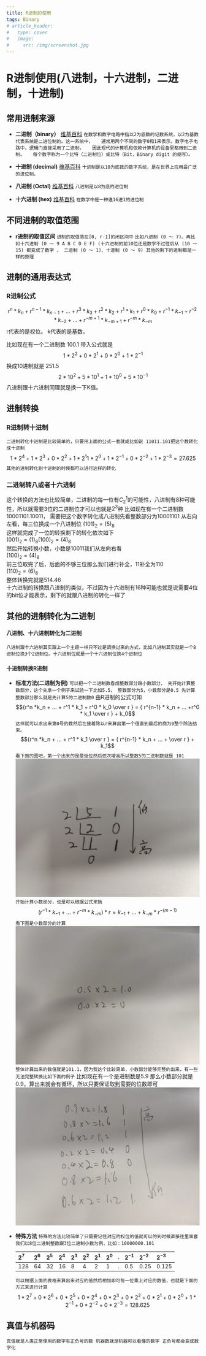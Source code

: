 ```yaml
---
title: R进制的使用
tags: Binary
# article_header:
#   type: cover
#   image:
#     src: /img/screenshot.jpg
---
```

# R进制使用(八进制，十六进制，二进制，十进制)
## **常用进制来源**
  - __二进制（binary）__  [维基百科](https://zh.wikipedia.org/wiki/%E4%BA%8C%E8%BF%9B%E5%88%B6)
``
  在数学和数字电路中指以2为底数的记数系统，以2为基数代表系统是二进位制的。这一系统中，  
  通常用两个不同的数字0和1来表示。数字电子电路中，逻辑门直接采用了二进制，  
  因此现代的计算机和依赖计算机的设备里都用到二进制。  
  每个数字称为一个比特（二进制位）或比特（Bit，Binary digit 的缩写）。
``
- __十进制 (decimal)__  [维基百科](https://zh.wikipedia.org/wiki/%E5%8D%81%E8%BF%9B%E5%88%B6)
``
  十进制是以10为底数的数字系统，是在世界上应用最广泛的进位制。
``

- __八进制 (Octal)__  [维基百科](https://zh.wikipedia.org/wiki/%E5%85%AB%E8%BF%9B%E5%88%B6)
``
   八进制是以8为底的进位制
``

- __十六进制 (hex)__  [维基百科](https://zh.wikipedia.org/wiki/%E5%8D%81%E5%85%AD%E8%BF%9B%E5%88%B6)
``
   在数学中是一种逢16进1的进位制
``
## **不同进制的取值范围**
- **r进制的取值区间**
``
进制的取值落在[0, r-1]的闭区间中
`` 
``比如八进制 (0 ～ 7)、再比如十六进制 (0 ～ 9 A B C D E F) (十六进制的前10位还是数字不过往后从 (10 ～ 15) 都变成了数字 、 二进制 (0 ～ 1)、十进制 (0 ～ 9) 其他的剩下的进制都是一样的原理
``
## **进制的通用表达式**
### **R进制公式**  
$$r^n *k_n + r^{n-1} *k_{n-1} + ... + r^3 * k_3 + r^2 * k_2 + r^1 * k_1 + r^0 * k_0 + r^{-1} * k_{-1} + r^{-2} * k_{-2} + ... + r^{-m + 1} * k_{-m + 1} + r^{-m} * k_{-m}$$
r代表的是权位。
k代表的是基数。  

比如现在有一个二进制数 100.1 带入公式就是 
$$1 * 2^2 + 0 * 2^1 + 0 * 2^0 + 1 * 2^{-1}$$
换成10进制就是 251.5  
$$2 * 10^2 + 5 * 10^1 + 1 * 10^0 + 5* 10^{-1}$$
八进制跟十六进制同理就是换一下K值。

## **进制转换**
### **R进制转十进制**
  ``
  二进制转化十进制是比较简单的，只要用上面的公式一套就成比如说 11011.101把这个数转化成十进制
  ``
  $$1 * 2^4  + 1 * 2^3 + 0 * 2^2 + 1 * 2^1 1 * 2^0 + 1 * 2^{-1} + 0 * 2^{-2} + 1 * 2^{-3} = 27.625$$
  ``其他的进制转化到十进制的时候都可以进行这样的转化``
### **二进制转八或者十六进制**
  这个转换的方法也比较简单，二进制的每一位有$C_2^1$的可能性，八进制有8种可能性，所以就需要3位的二进制位才可以也就是$2^3$种
  比如现在有一个二进制数 10001101.10011， 需要把这个数字转化成八进制先看整数部分为10001101 从右向左看，每三位换成一个八进制位
  $(101)_2 = (5)_8$  
  这样就完成了一位的转换剩下的转化依次如下  
  $(001)_2 = (1)_8 (100)_2 = (4)_8$  
  然后开始转换小数，小数是10011我们从左向右看  
  $(100)_2 = (4)_8$  
  前三位取完了后，后面的不够三位那么我们进行补全，11补全为110  
  $(110)_2 = (6)_8$  
  整体转换完就是514.46  
  十六进制的转换跟八进制的类似，不过因为十六进制有16种可能也就是说需要4位的bit位才能表示，剩下的就跟八进制的转化一样了
## **其他的进制转化为二进制**
#### **八进制、十六进制转化为二进制**
  ``
  八进制跟十六进制其实跟上一个主题一样只不过是调换过来的方式，比如八进制其实就是一个8进制位换3个2进制位。十六进制位就是一个十六进制位换4个进制位
  ``
#### **十进制转换R进制**
  - **标准方法(二进制为例)**
  ``
  可以把一个二进制数看成整数部分跟小数部分，
  先开始计算整数部分，这个先拿一个例子来试验一下比如5.5， 整数部分为5，小数部分是0.5
  先计算整数部分那么就是先计算5的二进制数0
  ``
  由R进制的公式可知
  $${r^n *k_n + ... + r^1 * k_1 + r^0 * k_0 \over r } = { r^{n-1} * k_n + ... +r^0 * k_1 \over r } + k_0$$
  ``
  这样就可以求出来第0号的数然后在接着除以r来算出第一个值直到最后的商为0整个除法结束。
  ``
  $${r^n *k_n + ... + r^1 * k_1 \over r } = { r^{n-1} * k_n + ... +  \over r } + k_1$$
  ``
  看下面的图吧，第一个出来的是最低位然后依次增高所以整数5的二进制数就是 101
  ``
  ![](../img/binary/DTOB.jpeg)
  ``
  开始计算小数部分，也是可以根据公式来搞
  ``
  $$({ r^{-1} * k_{-1} + ... + r^{-m} * k_{-m} }) * r = k_{-1} + ... + k_{-m} * r^{-(m - 1)}$$
  ``
  看下图是小数部分的计算
  ``
  ![](../img/binary/DTOB-a.jpeg)
  ``
  整体计算出来的数值就是101.1，因为我这个比较简单，小数部分能够完整的出来，有一些无法完整转换比如下面的例子
  ``
  比如现在有一个是进制数是5.9 那么小数部分就是0.9，算出来就会有循环，所以只要保证取到需要的位数即可
  ![](../img/binary/DTOB-b.jpeg)
  - **特殊方法**
  ``
  特殊的方法比较简单了只需要记住对应的权位的值就可以的到时候直接往里面套 我们以8位二进制整数跟3位二进制小数为例，比如：10000000.101
  ``

    | $2^7$ | $2^6$ | $2^5$ | $2^4$ | $2^3$ | $2^2$ | $2^1$ | $2^0$ | . | $2^{-1}$ | $2^{-2}$ | $2^{-3}$ |
    |-------|-------|-------|-------|-------|-------|-------|-------|---|----------|----------|----------|
    | 128   | 64    | 32    | 16    | 8     | 4     | 2     | 1     | . | 0.5      | 0.25     | 0.125    |  

  
    ``
    可以根据上面的表格来算出来对应的值然后相加即可每一位乘上对应的数值，也就是下面的方式来进行计算
    ``
    $$1 * 2^7 + 0 * 2^6  + 0 * 2^5  + 0 * 2^4  + 0 * 2^3  + 0 * 2^2  + 0 * 2^1 + 0 * 2^0 + 1 * 2^{-1} + 0 * 2^{-2} + 0 * 2^{-3}  = 128.625$$

## **真值与机器码**
``
真值就是人类正常使用的数字有正负号的数
机器数就是机器可以看懂的数字 正负号都会变成数字化
``

<!--more-->
